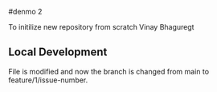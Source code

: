 #denmo 2 


To initilize new repository from scratch
Vinay Bhaguregt

## Local Development

File is modified and now the branch is changed from main to feature/1/issue-number.